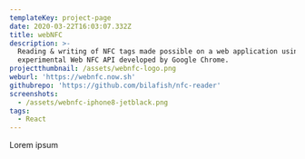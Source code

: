 ```yaml
---
templateKey: project-page
date: 2020-03-22T16:03:07.332Z
title: webNFC
description: >-
  Reading & writing of NFC tags made possible on a web application using the
  experimental Web NFC API developed by Google Chrome.
projectthumbnail: /assets/webnfc-logo.png
weburl: 'https://webnfc.now.sh'
githubrepo: 'https://github.com/bilafish/nfc-reader'
screenshots:
  - /assets/webnfc-iphone8-jetblack.png
tags:
  - React
---
```

Lorem ipsum